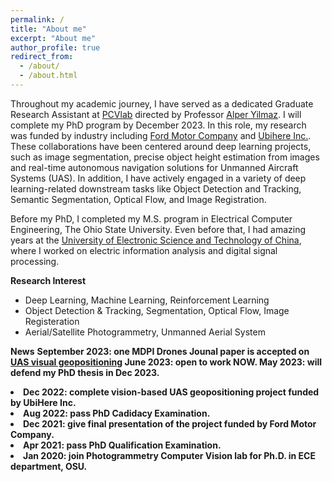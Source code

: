 ```yaml
---
permalink: /
title: "About me"
excerpt: "About me"
author_profile: true
redirect_from: 
  - /about/
  - /about.html
---
```

Throughout my academic journey, I have served as a dedicated Graduate Research Assistant at [PCVlab](https://u.osu.edu/pcvlab/) directed by Professor [Alper Yilmaz](https://ceg.osu.edu/people/yilmaz.15). I will complete my PhD program by December 2023. In this role, my research was funded by industry including [Ford Motor Company](https://www.ford.com/) and [Ubihere Inc.](https://ubihere.com/). These collaborations have been centered around deep learning projects, such as image segmentation, precise object height estimation from images and real-time autonomous navigation solutions for Unmanned Aircraft Systems (UAS). In addition, I have actively engaged in a variety of deep learning-related downstream tasks like Object Detection and Tracking, Semantic Segmentation, Optical Flow, and Image Registration.

Before my PhD, I completed my M.S. program in Electrical Computer Engineering, The Ohio State University. Even before that, I had amazing years at the [University of Electronic Science and Technology of China](https://en.uestc.edu.cn/), where I worked on electric information analysis and digital signal processing.

**Research Interest**
  * Deep Learning, Machine Learning, Reinforcement Learning
  * Object Detection & Tracking, Segmentation, Optical Flow, Image Registeration
  * Aerial/Satellite Photogrammetry, Unmanned Aerial System

**News**
<strong>September 2023: one MDPI Drones Jounal paper is accepted on [UAS visual geopositioning](https://doi.org/10.3390/drones7090569)
<strong>June 2023: open to work NOW.
<strong>May 2023: will defend my PhD thesis in Dec 2023.
    </li>
    <li>Dec 2022: complete vision-based UAS geopositioning project funded by UbiHere Inc.
    </li>
    <li>Aug 2022: pass PhD Cadidacy Examination.
    </li>
    <li>Dec 2021: give final presentation of the project funded by Ford Motor Company.
    </li>
    <li>Apr 2021: pass PhD Qualification Examination.
    </li>
    <li>Jan 2020: join Photogrammetry Computer Vision lab for Ph.D. in ECE department, OSU.
